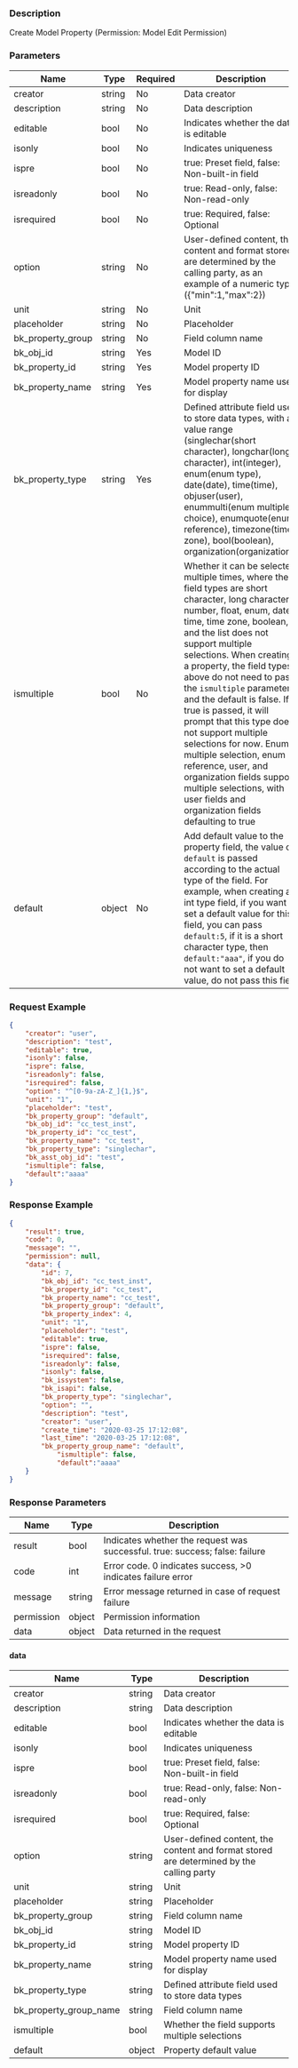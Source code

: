 ### Description

Create Model Property (Permission: Model Edit Permission)

### Parameters

| Name              | Type   | Required | Description                                                                                                                                                                                                                                                                                                                                                                                                                                                                                                                                                                                            |
|-------------------|--------|----------|--------------------------------------------------------------------------------------------------------------------------------------------------------------------------------------------------------------------------------------------------------------------------------------------------------------------------------------------------------------------------------------------------------------------------------------------------------------------------------------------------------------------------------------------------------------------------------------------------------|
| creator           | string | No       | Data creator                                                                                                                                                                                                                                                                                                                                                                                                                                                                                                                                                                                           |
| description       | string | No       | Data description                                                                                                                                                                                                                                                                                                                                                                                                                                                                                                                                                                                       |
| editable          | bool   | No       | Indicates whether the data is editable                                                                                                                                                                                                                                                                                                                                                                                                                                                                                                                                                                 |
| isonly            | bool   | No       | Indicates uniqueness                                                                                                                                                                                                                                                                                                                                                                                                                                                                                                                                                                                   |
| ispre             | bool   | No       | true: Preset field, false: Non-built-in field                                                                                                                                                                                                                                                                                                                                                                                                                                                                                                                                                          |
| isreadonly        | bool   | No       | true: Read-only, false: Non-read-only                                                                                                                                                                                                                                                                                                                                                                                                                                                                                                                                                                  |
| isrequired        | bool   | No       | true: Required, false: Optional                                                                                                                                                                                                                                                                                                                                                                                                                                                                                                                                                                        |
| option            | string | No       | User-defined content, the content and format stored are determined by the calling party, as an example of a numeric type ({"min":1,"max":2})                                                                                                                                                                                                                                                                                                                                                                                                                                                           |
| unit              | string | No       | Unit                                                                                                                                                                                                                                                                                                                                                                                                                                                                                                                                                                                                   |
| placeholder       | string | No       | Placeholder                                                                                                                                                                                                                                                                                                                                                                                                                                                                                                                                                                                            |
| bk_property_group | string | No       | Field column name                                                                                                                                                                                                                                                                                                                                                                                                                                                                                                                                                                                      |
| bk_obj_id         | string | Yes      | Model ID                                                                                                                                                                                                                                                                                                                                                                                                                                                                                                                                                                                               |
| bk_property_id    | string | Yes      | Model property ID                                                                                                                                                                                                                                                                                                                                                                                                                                                                                                                                                                                      |
| bk_property_name  | string | Yes      | Model property name used for display                                                                                                                                                                                                                                                                                                                                                                                                                                                                                                                                                                   |
| bk_property_type  | string | Yes      | Defined attribute field used to store data types, with a value range (singlechar(short character), longchar(long character), int(integer), enum(enum type), date(date), time(time), objuser(user), enummulti(enum multiple choice), enumquote(enum reference), timezone(time zone), bool(boolean), organization(organization))                                                                                                                                                                                                                                                                         |
| ismultiple        | bool   | No       | Whether it can be selected multiple times, where the field types are short character, long character, number, float, enum, date, time, time zone, boolean, and the list does not support multiple selections. When creating a property, the field types above do not need to pass the `ismultiple` parameter, and the default is false. If true is passed, it will prompt that this type does not support multiple selections for now. Enum multiple selection, enum reference, user, and organization fields support multiple selections, with user fields and organization fields defaulting to true |
| default           | object | No       | Add default value to the property field, the value of `default` is passed according to the actual type of the field. For example, when creating an int type field, if you want to set a default value for this field, you can pass `default:5`, if it is a short character type, then `default:"aaa"`, if you do not want to set a default value, do not pass this field                                                                                                                                                                                                                               |

### Request Example

```json
{
    "creator": "user",
    "description": "test",
    "editable": true,
    "isonly": false,
    "ispre": false,
    "isreadonly": false,
    "isrequired": false,
    "option": "^[0-9a-zA-Z_]{1,}$",
    "unit": "1",
    "placeholder": "test",
    "bk_property_group": "default",
    "bk_obj_id": "cc_test_inst",
    "bk_property_id": "cc_test",
    "bk_property_name": "cc_test",
    "bk_property_type": "singlechar",
    "bk_asst_obj_id": "test",
    "ismultiple": false,
    "default":"aaaa"
}
```

### Response Example

```json
{
    "result": true,
    "code": 0,
    "message": "",
    "permission": null,
	"data": {
		"id": 7,
		"bk_obj_id": "cc_test_inst",
		"bk_property_id": "cc_test",
		"bk_property_name": "cc_test",
		"bk_property_group": "default",
		"bk_property_index": 4,
		"unit": "1",
		"placeholder": "test",
		"editable": true,
		"ispre": false,
		"isrequired": false,
		"isreadonly": false,
		"isonly": false,
		"bk_issystem": false,
		"bk_isapi": false,
		"bk_property_type": "singlechar",
		"option": "",
		"description": "test",
		"creator": "user",
		"create_time": "2020-03-25 17:12:08",
		"last_time": "2020-03-25 17:12:08",
		"bk_property_group_name": "default",
        	"ismultiple": false,
        	"default":"aaaa"
	}
}
```

### Response Parameters

| Name       | Type   | Description                                                                 |
|------------|--------|-----------------------------------------------------------------------------|
| result     | bool   | Indicates whether the request was successful. true: success; false: failure |
| code       | int    | Error code. 0 indicates success, >0 indicates failure error                 |
| message    | string | Error message returned in case of request failure                           |
| permission | object | Permission information                                                      |
| data       | object | Data returned in the request                                                |

#### data

| Name                   | Type   | Description                                                                             |
|------------------------|--------|-----------------------------------------------------------------------------------------|
| creator                | string | Data creator                                                                            |
| description            | string | Data description                                                                        |
| editable               | bool   | Indicates whether the data is editable                                                  |
| isonly                 | bool   | Indicates uniqueness                                                                    |
| ispre                  | bool   | true: Preset field, false: Non-built-in field                                           |
| isreadonly             | bool   | true: Read-only, false: Non-read-only                                                   |
| isrequired             | bool   | true: Required, false: Optional                                                         |
| option                 | string | User-defined content, the content and format stored are determined by the calling party |
| unit                   | string | Unit                                                                                    |
| placeholder            | string | Placeholder                                                                             |
| bk_property_group      | string | Field column name                                                                       |
| bk_obj_id              | string | Model ID                                                                                |
| bk_property_id         | string | Model property ID                                                                       |
| bk_property_name       | string | Model property name used for display                                                    |
| bk_property_type       | string | Defined attribute field used to store data types                                        |
| bk_property_group_name | string | Field column name                                                                       |
| ismultiple             | bool   | Whether the field supports multiple selections                                          |
| default                | object | Property default value                                                                  |
